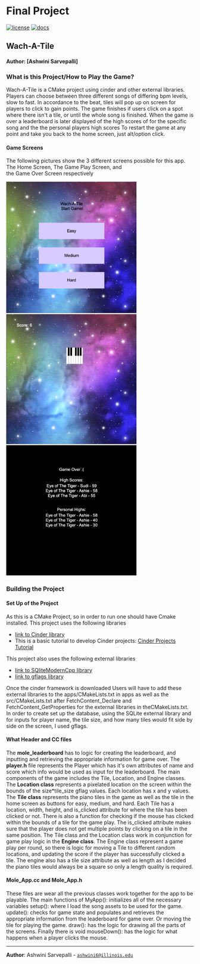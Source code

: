 # Final Project

[![license](https://img.shields.io/badge/license-MIT-green)](LICENSE)
[![docs](https://img.shields.io/badge/docs-yes-brightgreen)](docs/README.md)

## Wach-A-Tile
#### Author: [Ashwini Sarvepalli]

### **What is this Project/How to Play the Game?**
Wach-A-Tile is a CMake project using cinder and other external libraries.
Players can choose between three different songs of differing bpm levels, slow to fast. 
In accordance to the beat, tiles will pop up on screen for players to click to gain points. 
The game finishes if users click on a spot where there isn't a tile, or until the whole song is finished. 
When the game is over a leaderboard is later displayed of the high scores of for the specific song and the the personal 
players high scores
To restart the game at any point and take you back to the home screen, just alt/option click.

#### **Game Screens**
The following pictures show the 3 different screens possible for this app. The Home Screen, The Game Play Screen, and \
the Game Over Screen respectively

<img src="./assets/Home.png" width="350">
<img src="./assets/play.png" width="350">
<img src="./assets/gameover.png" width="350">

### **Building the Project**
#### **Set Up of the Project**
As this is a CMake Project, so in order to run one should have Cmake installed. This project uses the following libraries
  * [link to Cinder library](https://github.com/cinder/Cinder)
  * This is a basic tutorial to develop Cinder projects: [Cinder Projects Tutorial](https://libcinder.org/docs/guides/tour/hello_cinder_chapter1.html)

This project also uses the following external libraries
  * [link to SQliteModernCpp library](https://github.com/SqliteModernCpp/sqlite_modern_cpp/tree/dev)
  * [link to gflags library](https://github.com/gflags/gflags)

Once the cinder framework is downloaded Users will have to add these external libraries to the apps/CMakeLists.txt in apps as well as 
the src/CMakeLists.txt after FetchContent_Declare and FetchContent_GetProperties for the external libraries in theCMakeLists.txt. 
In order to create set up the database, using the SQLite external library and for inputs for player name, the tile size, and how many 
tiles would fit side by side on the screen, I used gflags.

#### **What Header and CC files**
The **mole_leaderboard** has to logic for creating the leaderboard, and inputting and retrieving the appropriate
information for game over. The **player.h** file represents the Player which has it's own attributes of name and 
score which info would be used as input for the leaderboard. The main components of the game includes the Tile, Location, 
and Engine classes. 
The **Location class** represents a pixelated location on the screen within the bounds of the size*tile_size gflag values. 
Each location has x and y values.
The **Tile class** represents the piano tiles in the game as well as the tile in the home screen as buttons for easy, medium, and hard.
Each Tile has a location, width, height, and is_clicked attribute for where the tile has been clicked or not. There is
also a function for checking if the mouse has clicked within the bounds of a tile for the game play. The is_clicked attribute
makes sure that the player does not get multiple points by clicking on a tile in the same position.
The Tile class and the Location class work in conjunction for game play logic in the **Engine class**. The Engine class represent 
a game play per round, so there is logic for moving a Tile to different random locations, and 
updating the score if the player has successfully clicked a tile. The engine also has a tile size attribute as well as length as
I decided the piano tiles would always be a square so only a length quality is required.

#### **Mole_App.cc and Mole_App.h**
These files are wear all the previous classes work together for the app to be playable. The main functions of MyApp(): initializes all of the necessary variables
setup(): where I load the song assets to be used for the game. update(): checks for game state and populates and retrieves the appropriate
information from the leaderboard for game over. Or moving the tile for playing the game. draw(): has the logic for drawing 
all the parts of the screens. Finally there is void mouseDown(): has the logic for what happens when a
player clicks the mouse.

---
**Author**: Ashwini Sarvepalli - [`ashwini6@illinois.edu`](mailto:ashwini6@illinois.edu)
